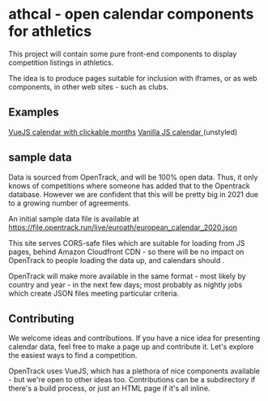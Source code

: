 # athcal - open calendar components for athletics

This project will contain some pure front-end components to display competition listings in athletics.

The idea is to produce pages suitable for inclusion with iframes, or as web components, in other
web sites - such as clubs. 

## Examples

[VueJS calendar with clickable months](https://opentrack.run/athcal/caldisplay_vue.html)
[Vanilla JS calendar ](https://opentrack.run/athcal/caldisplay_vanilla.html) (unstyled)


## sample data

Data is sourced from OpenTrack, and will be 100% open data.  Thus, it only knows of competitions where someone has added that to
the Opentrack database.  However we are confident that this will be pretty big in 2021 due to a growing
number of agreements.

An initial sample data file is available at https://file.opentrack.run/live/euroath/european_calendar_2020.json

This site serves CORS-safe files which are suitable for loading from JS pages, behind Amazon Cloudfront CDN - so there will be no impact on OpenTrack to people loading the data up, and calendars should .

OpenTrack will make more available in the same format - most likely by country and year - in the next few days; most probably as nightly jobs which create JSON files meeting particular criteria.

## Contributing

We welcome ideas and contributions.  If you have a nice idea for presenting calendar data, feel free to make a page up and contribute it.  Let's explore the easiest ways to find a competition.

OpenTrack uses VueJS, which has a plethora of nice components available - but we're open to other ideas too.  Contributions can be a subdirectory if there's a build process, or just an HTML page if it's all inline.


